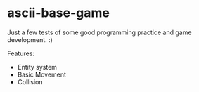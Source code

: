 # ascii-base-game

Just a few tests of some good programming practice and game development. :)

Features:
- Entity system
- Basic Movement
- Collision
